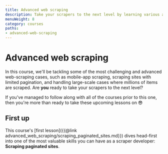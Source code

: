 ```yaml
---
title: Advanced web scraping
description: Take your scrapers to the next level by learning various advanced concepts and techniques that will help you build highly scalable and reliable crawlers.
menuWeight: 8
category: courses
paths:
- advanced-web-scraping
---
```


# Advanced web scraping

In this course, we'll be tackling some of the most challenging and advanced web-scraping cases, such as mobile-app scraping, scraping sites with limited pagination, and handling large-scale cases where millions of items are scraped. Are **you** ready to take your scrapers to the next level?

If you've managed to follow along with all of the courses prior to this one, then you're more than ready to take these upcoming lessons on 😎

## [](#first-up) First up

This course's [first lesson]({{@link advanced_web_scraping/scraping_paginated_sites.md}}) dives head-first into one of the most valuable skills you can have as a scraper developer: **Scraping paginated sites**.
